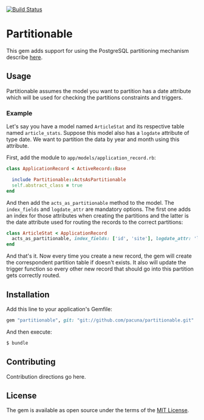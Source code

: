 [![Build Status](https://travis-ci.org/pacuna/partitionable.svg?branch=master)](https://travis-ci.org/pacuna/partitionable)
# Partitionable

This gem adds support for using the PostgreSQL partitioning mechanism
describe [here](https://www.postgresql.org/docs/9.1/static/ddl-partitioning.html).

## Usage

Partitionable assumes the model you want to partition has a date attribute which will be
used for checking the partitions constraints and triggers.

### Example

Let's say you have a model named `ArticleStat` and its respective table named `article_stats`.
Suppose this model also has a `logdate` attribute of type date. We want to partition
the data by year and month using this attribute.

First, add the module to `app/models/application_record.rb`:

```ruby
class ApplicationRecord < ActiveRecord::Base

  include Partitionable::ActsAsPartitionable
  self.abstract_class = true
end
```

And then add the `acts_as_partitionable` method to the model. The `index_fields` and `logdate_attr` are mandatory
options. The first one adds an index for those attributes when creating the partitions and the latter
is the date attribute used for routing the records to the correct partitions:

```ruby
class ArticleStat < ApplicationRecord
  acts_as_partitionable, index_fields: ['id', 'site'], logdate_attr: 'logdate'
end
```

And that's it. Now every time you create a new record, the gem will create
the correspondent partition table if doesn't exists. It also will update the trigger
function so every other new record that should go into this partition gets correctly
routed.

## Installation
Add this line to your application's Gemfile:

```ruby
gem "partitionable", git: "git://github.com/pacuna/partitionable.git"
```

And then execute:
```bash
$ bundle
```

## Contributing
Contribution directions go here.

## License
The gem is available as open source under the terms of the [MIT License](http://opensource.org/licenses/MIT).
